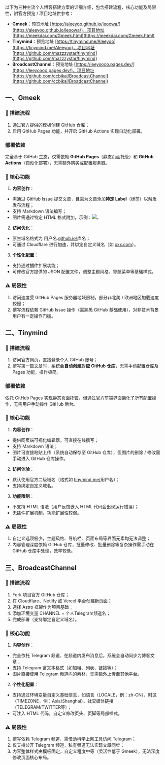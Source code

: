 以下为三种主流个人博客搭建方案的详细介绍，包含搭建流程、核心功能及局限性，附官方预览 / 项目地址供参考：

* **Gmeek**：预览地址 [https://aleeyoo.github.io/leoowa/](https://aleeyoo.github.io/leoowa/)，项目地址 [https://meekdai.com/Gmeek.html](https://meekdai.com/Gmeek.html)
* **Tinymind**：预览地址 [https://tinymind.me/Aleeyoo](https://tinymind.me/Aleeyoo)，项目地址 [https://github.com/mazzzystar/tinymind](https://github.com/mazzzystar/tinymind)
* **BroadcastChannel**：预览地址 [https://leeyoooo.pages.dev/](https://leeyoooo.pages.dev/)，项目地址 [https://github.com/ccbikai/BroadcastChannel](https://github.com/ccbikai/BroadcastChannel)

## 一、Gmeek

### 🔧 搭建流程

1. 通过官方提供的模板创建 GitHub 仓库；
2. 启用 GitHub Pages 功能，并开启 GitHub Actions 实现自动化部署。

### 部署依赖

完全基于 GitHub 生态，仅需依赖 **GitHub Pages**（静态页面托管）和 **GitHub Actions**（自动化部署），无需额外购买或配置服务器。

### 📑 核心功能

1. **内容创作**：

* 需通过 GitHub Issue 提交文章，且需为文章添加**特定 Label**（标签）以触发发布流程；
* 支持 Markdown 语法编写；
* 图片需通过特定 HTML 格式附加，示例：<img src="图片URL">。

2. **访问优化**：

* 原生域名格式为 用户名.[github.io/](http://github.io/)库名；
* 可通过 Cloudflare 进行加速，并绑定自定义域名（如 [xxx.com](http://xxx.com)）。

3. **个性化配置**：

* 支持通过插件扩展功能；
* 可修改官方提供的 JSON 配置文件，调整主题风格、导航菜单等基础样式。

### ⚠️ 局限性

1. 访问速度受 GitHub Pages 服务器地域限制，部分非北美 / 欧洲地区加载速度较慢；
2. 撰写流程依赖 GitHub Issue 操作（需熟悉 GitHub 基础使用），对非技术背景用户有一定操作门槛。

## 二、Tinymind

### 🔧 搭建流程

1. 访问官方网页，直接登录个人 GitHub 账号；
2. 撰写第一篇文章时，系统会**自动创建对应 GitHub 仓库**，无需手动配置仓库及 Pages 功能，操作极简。

### 部署依赖

依托 GitHub Pages 实现静态页面托管，但通过官方前端界面简化了所有配置操作，无需用户手动操作 GitHub 后台。

### 📑 核心功能

1. **内容创作**：

* 提供网页端可视化编辑器，可直接在线撰写；
* 支持 Markdown 语法；
* 图片可直接粘贴上传（系统自动保存至 GitHub 仓库），但图片的删除 / 修改需手动进入 GitHub 仓库操作。

2. **访问体验**：

* 默认使用官方二级域名（格式如 [tinymind.me/](http://tinymind.me/)用户名）；
* 支持绑定自定义域名。

3. **功能限制**：

* 不支持 HTML 语法（用户反馈嵌入 HTML 代码会出现运行错误）；
* 无插件扩展机制，功能扩展性较弱。

### ⚠️ 局限性

1. 自定义选项极少，主题风格、导航栏、页面布局等界面元素均无法调整；
2. 内容管理深度依赖 GitHub 仓库，批量修改、批量删除等复杂操作需手动在 GitHub 仓库中处理，效率较低。

## 三、BroadcastChannel

### 🔧 搭建流程

1. Fork 项目官方 GitHub 仓库；
2. 在 Cloudflare、Netlify 或 Vercel 平台创建新页面；
3. 选择 Astro 框架作为项目基础；
4. 添加环境变量 CHANNEL = 个人Telegram频道名；
5. 完成部署（支持绑定自定义域名）。

### 📑 核心功能

1. **内容创作**：

* 完全依托 Telegram 频道，在频道内发布消息后，系统会自动同步为博客文章；
* 支持 Telegram 富文本格式（如加粗、列表、链接等）；
* 图片直接使用 Telegram 频道内的素材，无需额外上传至其他平台。

2. **个性化配置**：

* 支持通过环境变量自定义基础信息，如语言（LOCALE，例：zh-CN）、时区（TIMEZONE，例：Asia/Shanghai）、社交媒体链接（TELEGRAM/TWITTER等）；
* 可注入 HTML 代码，自定义修改页头、页脚等局部样式。

### ⚠️ 局限性

1. 撰写依赖 Telegram 频道，需借助科学上网工具访问 Telegram；
2. 仅支持公开 Telegram 频道，私有频道无法实现文章同步；
3. 内容整体样式由模板固定，自定义程度中等（灵活性低于 Gmeek），无法深度修改页面核心布局。
